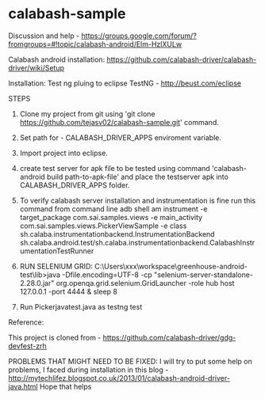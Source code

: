 calabash-sample
===============

Discussion and help - https://groups.google.com/forum/?fromgroups=#!topic/calabash-android/Elm-HzlXULw

Calabash android installation:
https://github.com/calabash-driver/calabash-driver/wiki/Setup



Installation: 
Test ng pluing to eclipse
TestNG - http://beust.com/eclipse


STEPS

1) Clone my project from git using 'git clone https://github.com/tejasv02/calabash-sample.git' command.

2) Set path for - CALABASH_DRIVER_APPS enviroment variable.

3) Import project into eclipse.

4) create test server for apk file to be tested using command 'calabash-android build path-to-apk-file' and place the testserver apk into CALABASH_DRIVER_APPS folder.

5) To verify calabash server installation and instrumentation is fine run this command from command line 
adb shell am instrument -e target_package com.sai.samples.views -e main_activity com.sai.samples.views.PickerViewSample -e class sh.calaba.instrumentationbackend.InstrumentationBackend sh.calaba.android.test/sh.calaba.instrumentationbackend.CalabashInstrumentationTestRunner 

6) RUN SELENIUM GRID:
C:\Users\xxx\workspace\greenhouse-android-test\lib>java -Dfile.encoding=UTF-8 -cp "selenium-server-standalone-2.28.0.jar" org.openqa.grid.selenium.GridLauncher -role hub host 127.0.0.1 -port 4444 & sleep 8

7) Run Pickerjavatest.java as testng test

Reference:

This project is cloned from - https://github.com/calabash-driver/gdg-devfest-zrh

PROBLEMS THAT MIGHT NEED TO BE FIXED:
I will try to put some help on problems, I faced during installation in this blog - http://mytechlifez.blogspot.co.uk/2013/01/calabash-android-driver-java.html
Hope that  helps

